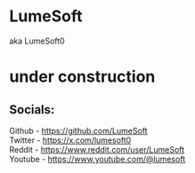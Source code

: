 # LumeSoft
aka LumeSoft0

# under construction


## Socials:
Github - https://github.com/LumeSoft \
Twitter - https://x.com/lumesoft0 \
Reddit - https://www.reddit.com/user/LumeSoft \
Youtube - https://www.youtube.com/@lumesoft
